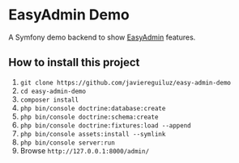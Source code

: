 EasyAdmin Demo
==============

A Symfony demo backend to show [EasyAdmin](https://github.com/javiereguiluz/EasyAdminBundle) features.

How to install this project
---------------------------

  1. `git clone https://github.com/javiereguiluz/easy-admin-demo`
  2. `cd easy-admin-demo`
  3. `composer install`
  4. `php bin/console doctrine:database:create`
  5. `php bin/console doctrine:schema:create`
  6. `php bin/console doctrine:fixtures:load --append`
  7. `php bin/console assets:install --symlink`
  8. `php bin/console server:run`
  9. Browse `http://127.0.0.1:8000/admin/`
